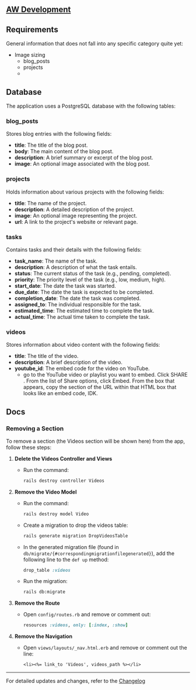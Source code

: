 ## [AW Development](https://www.getawd.com)

## Requirements
General information that does not fall into any specific category quite yet:
- Image sizing
  - blog_posts
  - projects
  - 

## Database

The application uses a PostgreSQL database with the following tables:

### blog_posts
Stores blog entries with the following fields:
- **title**: The title of the blog post.
- **body**: The main content of the blog post.
- **description**: A brief summary or excerpt of the blog post.
- **image**: An optional image associated with the blog post.

### projects
Holds information about various projects with the following fields:
- **title**: The name of the project.
- **description**: A detailed description of the project.
- **image**: An optional image representing the project.
- **url**: A link to the project's website or relevant page.

### tasks
Contains tasks and their details with the following fields:
- **task_name**: The name of the task.
- **description**: A description of what the task entails.
- **status**: The current status of the task (e.g., pending, completed).
- **priority**: The priority level of the task (e.g., low, medium, high).
- **start_date**: The date the task was started.
- **due_date**: The date the task is expected to be completed.
- **completion_date**: The date the task was completed.
- **assigned_to**: The individual responsible for the task.
- **estimated_time**: The estimated time to complete the task.
- **actual_time**: The actual time taken to complete the task.

### videos
Stores information about video content with the following fields:
- **title**: The title of the video.
- **description**: A brief description of the video.
- **youtube_id**: The embed code for the video on YouTube.
    - go to the YouTube video or playlist you want to embed. Click SHARE . From the list of Share options, click Embed. From the box that appears, copy the section of the URL within that HTML box that looks like an embed code, IDK.
    
## Docs

### Removing a Section

To remove a section (the Videos section will be shown here) from the app, follow these steps:

1. **Delete the Videos Controller and Views**
    - Run the command:
      ```bash
      rails destroy controller Videos
      ```

2. **Remove the Video Model**
    - Run the command:
      ```bash
      rails destroy model Video
      ```
    - Create a migration to drop the videos table:
      ```bash
      rails generate migration DropVideosTable
      ```
    - In the generated migration file (found in `db/migrate/{#correspondingmigrationfilegenerated}`), add the following line to the `def up` method:
      ```ruby
      drop_table :videos
      ```
    - Run the migration:
      ```bash
      rails db:migrate
      ```

3. **Remove the Route**
    - Open `config/routes.rb` and remove or comment out:
      ```ruby
      resources :videos, only: [:index, :show]
      ```

4. **Remove the Navigation**
    - Open `views/layouts/_nav.html.erb` and remove or comment out the line:
      ```erb
      <li><%= link_to 'Videos', videos_path %></li>
      ```

---

For detailed updates and changes, refer to the [Changelog](./CHANGELOG.md)